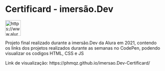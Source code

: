 <h1> Certificard - imersão.Dev</h1>
<p align="rigth">
    <a href="https://www.alura.com.br/?gclid=CjwKCAjwk6-LBhBZEiwAOUUDpzXbfjKQ_gW0ZiqZi2JpVRET6pSDYRN_QUxhnHVMA6pQBR6DJPcQlRoCDmQQAvD_BwE" target="blank"><img align="center" src="https://media.glassdoor.com/sqll/2500530/alura-squarelogo-1602197362646.png" alt="https://www.alura.com.br/?gclid=CjwKCAjwk6-LBhBZEiwAOUUDpzXbfjKQ_gW0ZiqZi2JpVRET6pSDYRN_QUxhnHVMA6pQBR6DJPcQlRoCDmQQAvD_BwE" height="50" width="50" /></a>
</p>

Projeto final realizado durante a imersão.Dev da Alura em 2021, contendo os links dos projetos realizados durante as semanas no CodePen, podendo visualizar os codigos HTML, CSS e JS
<p>
</p>
Link de visualização: https://phmqz.github.io/imersao.Dev-Certificard/
